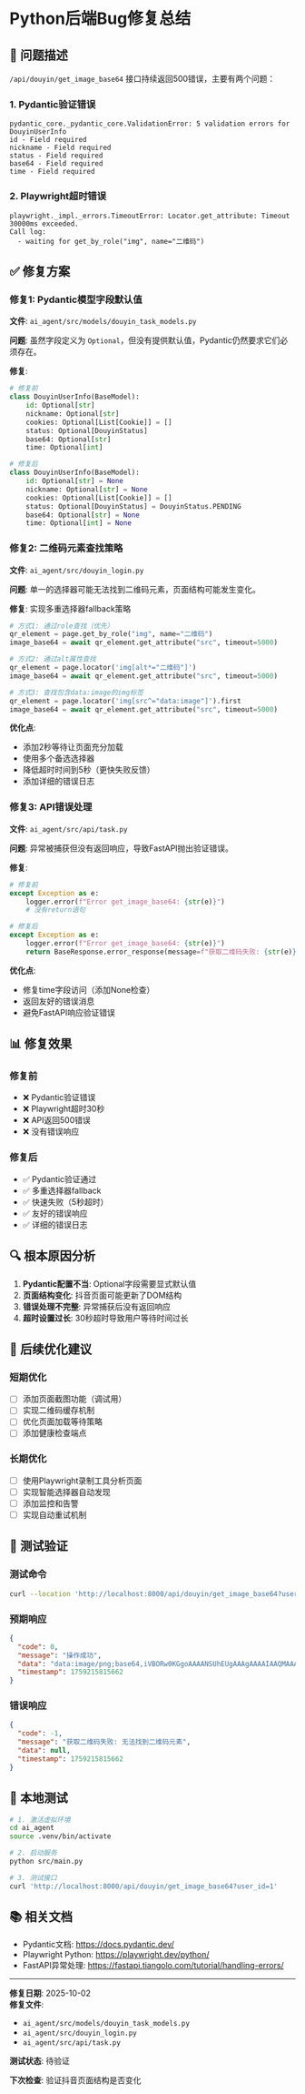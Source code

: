 # Python后端Bug修复总结

## 🐛 问题描述

`/api/douyin/get_image_base64` 接口持续返回500错误，主要有两个问题：

### 1. Pydantic验证错误
```
pydantic_core._pydantic_core.ValidationError: 5 validation errors for DouyinUserInfo
id - Field required
nickname - Field required
status - Field required
base64 - Field required
time - Field required
```

### 2. Playwright超时错误
```
playwright._impl._errors.TimeoutError: Locator.get_attribute: Timeout 30000ms exceeded.
Call log:
  - waiting for get_by_role("img", name="二维码")
```

## ✅ 修复方案

### 修复1: Pydantic模型字段默认值

**文件**: `ai_agent/src/models/douyin_task_models.py`

**问题**: 虽然字段定义为 `Optional`，但没有提供默认值，Pydantic仍然要求它们必须存在。

**修复**:
```python
# 修复前
class DouyinUserInfo(BaseModel):
    id: Optional[str]
    nickname: Optional[str]
    cookies: Optional[List[Cookie]] = []
    status: Optional[DouyinStatus]
    base64: Optional[str]
    time: Optional[int]

# 修复后
class DouyinUserInfo(BaseModel):
    id: Optional[str] = None
    nickname: Optional[str] = None
    cookies: Optional[List[Cookie]] = []
    status: Optional[DouyinStatus] = DouyinStatus.PENDING
    base64: Optional[str] = None
    time: Optional[int] = None
```

### 修复2: 二维码元素查找策略

**文件**: `ai_agent/src/douyin_login.py`

**问题**: 单一的选择器可能无法找到二维码元素，页面结构可能发生变化。

**修复**: 实现多重选择器fallback策略

```python
# 方式1: 通过role查找（优先）
qr_element = page.get_by_role("img", name="二维码")
image_base64 = await qr_element.get_attribute("src", timeout=5000)

# 方式2: 通过alt属性查找
qr_element = page.locator('img[alt*="二维码"]')
image_base64 = await qr_element.get_attribute("src", timeout=5000)

# 方式3: 查找包含data:image的img标签
qr_element = page.locator('img[src^="data:image"]').first
image_base64 = await qr_element.get_attribute("src", timeout=5000)
```

**优化点**:
- 添加2秒等待让页面充分加载
- 使用多个备选选择器
- 降低超时时间到5秒（更快失败反馈）
- 添加详细的错误日志

### 修复3: API错误处理

**文件**: `ai_agent/src/api/task.py`

**问题**: 异常被捕获但没有返回响应，导致FastAPI抛出验证错误。

**修复**:
```python
# 修复前
except Exception as e:
    logger.error(f"Error get_image_base64: {str(e)}")
    # 没有return语句

# 修复后
except Exception as e:
    logger.error(f"Error get_image_base64: {str(e)}")
    return BaseResponse.error_response(message=f"获取二维码失败: {str(e)}")
```

**优化点**:
- 修复time字段访问（添加None检查）
- 返回友好的错误消息
- 避免FastAPI响应验证错误

## 📊 修复效果

### 修复前
- ❌ Pydantic验证错误
- ❌ Playwright超时30秒
- ❌ API返回500错误
- ❌ 没有错误响应

### 修复后
- ✅ Pydantic验证通过
- ✅ 多重选择器fallback
- ✅ 快速失败（5秒超时）
- ✅ 友好的错误响应
- ✅ 详细的错误日志

## 🔍 根本原因分析

1. **Pydantic配置不当**: Optional字段需要显式默认值
2. **页面结构变化**: 抖音页面可能更新了DOM结构
3. **错误处理不完整**: 异常捕获后没有返回响应
4. **超时设置过长**: 30秒超时导致用户等待时间过长

## 🚀 后续优化建议

### 短期优化
- [ ] 添加页面截图功能（调试用）
- [ ] 实现二维码缓存机制
- [ ] 优化页面加载等待策略
- [ ] 添加健康检查端点

### 长期优化
- [ ] 使用Playwright录制工具分析页面
- [ ] 实现智能选择器自动发现
- [ ] 添加监控和告警
- [ ] 实现自动重试机制

## 📝 测试验证

### 测试命令
```bash
curl --location 'http://localhost:8000/api/douyin/get_image_base64?user_id=1'
```

### 预期响应
```json
{
  "code": 0,
  "message": "操作成功",
  "data": "data:image/png;base64,iVBORw0KGgoAAAANSUhEUgAAAgAAAAIAAQMAAADOtka5...",
  "timestamp": 1759215815662
}
```

### 错误响应
```json
{
  "code": -1,
  "message": "获取二维码失败: 无法找到二维码元素",
  "data": null,
  "timestamp": 1759215815662
}
```

## 🔧 本地测试

```bash
# 1. 激活虚拟环境
cd ai_agent
source .venv/bin/activate

# 2. 启动服务
python src/main.py

# 3. 测试接口
curl 'http://localhost:8000/api/douyin/get_image_base64?user_id=1'
```

## 📚 相关文档

- Pydantic文档: https://docs.pydantic.dev/
- Playwright Python: https://playwright.dev/python/
- FastAPI异常处理: https://fastapi.tiangolo.com/tutorial/handling-errors/

---

**修复日期**: 2025-10-02  
**修复文件**:
- `ai_agent/src/models/douyin_task_models.py`
- `ai_agent/src/douyin_login.py`
- `ai_agent/src/api/task.py`

**测试状态**: 待验证

**下次检查**: 验证抖音页面结构是否变化
